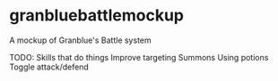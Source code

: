 # granbluebattlemockup
A mockup of Granblue's Battle system

TODO:
Skills that do things
Improve targeting
Summons
Using potions
Toggle attack/defend 
